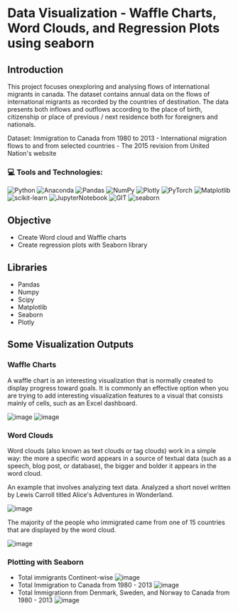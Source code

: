 # Data Visualization -  Waffle Charts, Word Clouds, and Regression Plots using seaborn

## Introduction
This project focuses onexploring and analysing flows of international migrants in canada.  The dataset contains annual data on the flows of international migrants as recorded by the countries of destination. The data presents both inflows and outflows according to the place of birth, citizenship or place of previous / next residence both for foreigners and nationals.

Dataset: Immigration to Canada from 1980 to 2013 - International migration flows to and from selected countries - The 2015 revision from United Nation's website


### 💻 Tools and Technologies:
![Python](https://img.shields.io/badge/python-3670A0?style=for-the-badge&logo=python&logoColor=ffdd54) 
![Anaconda](https://img.shields.io/badge/Anaconda-%2344A833.svg?style=for-the-badge&logo=anaconda&logoColor=white)
![Pandas](https://img.shields.io/badge/pandas-%23150458.svg?style=for-the-badge&logo=pandas&logoColor=white)
![NumPy](https://img.shields.io/badge/numpy-%23013243.svg?style=for-the-badge&logo=numpy&logoColor=white) 
![Plotly](https://img.shields.io/badge/Plotly-%233F4F75.svg?style=for-the-badge&logo=plotly&logoColor=white) 
![PyTorch](https://img.shields.io/badge/PyTorch-%23EE4C2C.svg?style=for-the-badge&logo=PyTorch&logoColor=white)
![Matplotlib](https://img.shields.io/badge/Matplotlib-%23F7EBE2?style=for-the-badge&logo=pandas&logoColor=black)
![scikit-learn](https://img.shields.io/badge/scikit--learn-%23F7931E.svg?style=for-the-badge&logo=scikit-learn&logoColor=white)
![JupyterNotebook](https://img.shields.io/badge/JupyterNotebook-FACCA7?style=for-the-badge&logo=Jupyter)
![GIT](https://img.shields.io/badge/Git-fc6d26?style=for-the-badge&logo=git&logoColor=white)
![seaborn](https://img.shields.io/badge/seaborn-86B4AD?style=for-the-badge)

## Objective
- Create Word cloud and Waffle charts
- Create regression plots with Seaborn library

## Libraries 

- Pandas
- Numpy
- Scipy
- Matplotlib
- Seaborn
- Plotly

## Some Visualization Outputs

### Waffle Charts 

A waffle chart is an interesting visualization that is normally created to display progress toward goals. It is commonly an effective option when you are trying to add interesting visualization features to a visual that consists mainly of cells, such as an Excel dashboard.

![image](https://github.com/my3amarnath/Waffle-Charts-Word-Clouds-and-Regression-Plots-for-analysing-flow-of-international-migrants/assets/39696237/d38abaed-769c-4c8f-b18e-b4644a006ee2)
![image](https://github.com/my3amarnath/Waffle-Charts-Word-Clouds-and-Regression-Plots-for-analysing-flow-of-international-migrants/assets/39696237/7dc42584-fb8f-46cd-9daf-09fe2831fb29)

### Word Clouds 

Word clouds (also known as text clouds or tag clouds) work in a simple way: the more a specific word appears in a source of textual data (such as a speech, blog post, or database), the bigger and bolder it appears in the word cloud.

An example that involves analyzing text data. Analyzed a short novel written by Lewis Carroll titled Alice's Adventures in Wonderland.
 
![image](https://github.com/my3amarnath/Waffle-Charts-Word-Clouds-and-Regression-Plots-for-analysing-flow-of-international-migrants/assets/39696237/bff311f9-ec25-4e9d-b88d-566c0610d2ff)

The majority of the people who immigrated came from one of 15 countries that are displayed by the word cloud. 

![image](https://github.com/my3amarnath/Waffle-Charts-Word-Clouds-and-Regression-Plots-for-analysing-flow-of-international-migrants/assets/39696237/3f547f16-2738-40e6-b96c-334eae3d44c4)

### Plotting with Seaborn

* Total immigrants Continent-wise ![image](https://github.com/my3amarnath/Waffle-Charts-Word-Clouds-and-Regression-Plots-for-analysing-flow-of-international-migrants/assets/39696237/e65c016d-76ec-46d5-afb2-561e41dd935b)
* Total Immigration to Canada from 1980 - 2013 ![image](https://github.com/my3amarnath/Waffle-Charts-Word-Clouds-and-Regression-Plots-for-analysing-flow-of-international-migrants/assets/39696237/cb685642-0b3d-4130-8f7b-e11900603067)
* Total Immigrationn from Denmark, Sweden, and Norway to Canada from 1980 - 2013 ![image](https://github.com/my3amarnath/Waffle-Charts-Word-Clouds-and-Regression-Plots-for-analysing-flow-of-international-migrants/assets/39696237/c5ffedd8-2dbf-4322-9593-e0937a6e4517)










